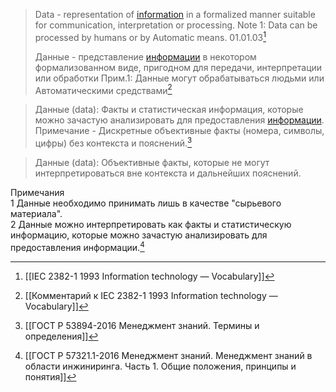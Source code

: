 >Data - representation of [information](Информация) in a formalized manner suitable for communication, interpretation or processing.
>Note 1: Data can be processed by humans or by Automatic means.
>01.01.03[^1]
>
>Данные - представление [информации](Информация) в некотором формализованном виде, пригодном для передачи, интерпретации или обработки
>Прим.1: Данные могут обрабатываться людьми или Автоматическими средствами[^2]

>Данные (data): Факты и статистическая информация, которые можно зачастую анализировать для предоставления [информации](Информация). 
>Примечание - Дискретные объективные факты (номера, символы, цифры) без контекста и пояснений.[^3]

>Данные (data): Объективные факты, которые не могут интерпретироваться вне контекста и дальнейших пояснений.  
>
Примечания  
1 Данные необходимо принимать лишь в качестве "сырьевого материала".  
2 Данные можно интерпретировать как факты и статистическую информацию, которые можно зачастую анализировать для предоставления информации.[^4]

[^1]:[[IEC 2382-1 1993 Information technology — Vocabulary]]
[^2]:[[Комментарий к IEC 2382-1 1993 Information technology — Vocabulary]]
[^3]:[[ГОСТ Р 53894-2016 Менеджмент знаний. Термины и определения]]
[^4]:[[ГОСТ Р 57321.1-2016 Менеджмент знаний. Менеджмент знаний в области инжиниринга. Часть 1. Общие положения, принципы и понятия]]